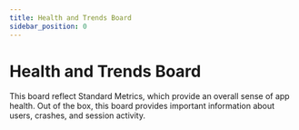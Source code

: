 ```yaml
---
title: Health and Trends Board
sidebar_position: 0
---
```


# Health and Trends Board

This board reflect Standard Metrics, which provide an overall sense of app health. Out of the box, this board provides important information about users, crashes, and session activity.

<!-- TODO give a rundown of the items here -->

